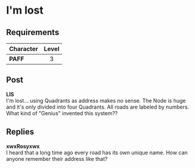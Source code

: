 # I'm lost
## Requirements
|Character|Level|
|---------|:---:|
|**PAFF** |  3  |

## Post
**LIS**<br>
I'm lost... using Quadrants as address makes no sense. The Node is huge and it's only divided into four Quadrants. All roads are labeled by numbers. What kind of "Genius" invented this system??
## Replies
**xwxRosyxwx**<br>
I heard that a long time ago every road has its own unique name. How can anyone remember their address like that?

